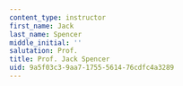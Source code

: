 ```yaml
---
content_type: instructor
first_name: Jack
last_name: Spencer
middle_initial: ''
salutation: Prof.
title: Prof. Jack Spencer
uid: 9a5f03c3-9aa7-1755-5614-76cdfc4a3289
---
```


